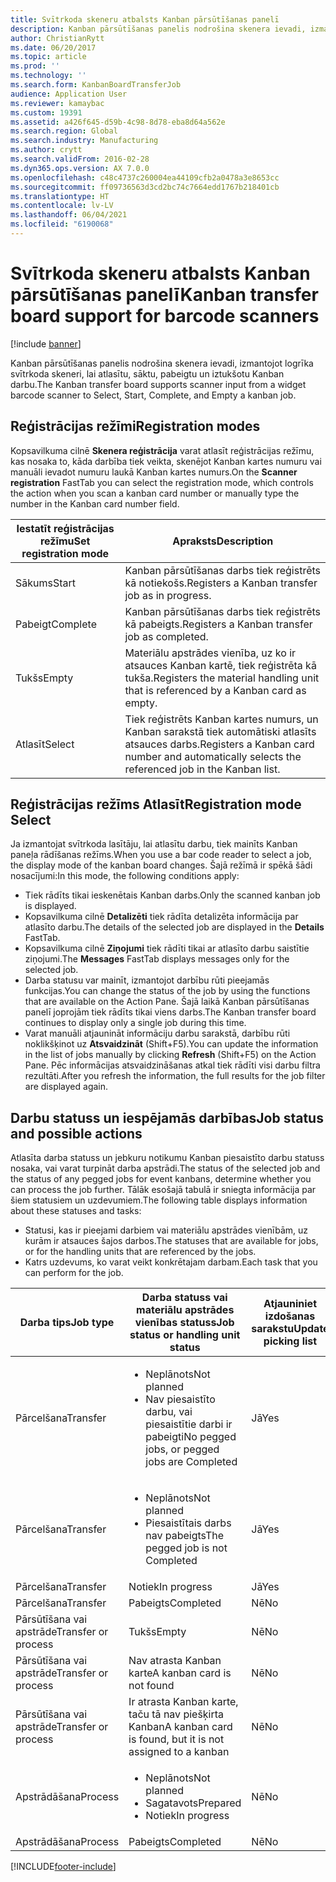 ```yaml
---
title: Svītrkoda skeneru atbalsts Kanban pārsūtīšanas panelī
description: Kanban pārsūtīšanas panelis nodrošina skenera ievadi, izmantojot logrīka svītrkoda skeneri, lai atlasītu, sāktu, pabeigtu un iztukšotu Kanban darbu.
author: ChristianRytt
ms.date: 06/20/2017
ms.topic: article
ms.prod: ''
ms.technology: ''
ms.search.form: KanbanBoardTransferJob
audience: Application User
ms.reviewer: kamaybac
ms.custom: 19391
ms.assetid: a426f645-d59b-4c98-8d78-eba8d64a562e
ms.search.region: Global
ms.search.industry: Manufacturing
ms.author: crytt
ms.search.validFrom: 2016-02-28
ms.dyn365.ops.version: AX 7.0.0
ms.openlocfilehash: c48c4737c260004ea44109cfb2a0478a3e8653cc
ms.sourcegitcommit: ff09736563d3cd2bc74c7664edd1767b218401cb
ms.translationtype: HT
ms.contentlocale: lv-LV
ms.lasthandoff: 06/04/2021
ms.locfileid: "6190068"
---
```

# <a name="kanban-transfer-board-support-for-barcode-scanners"></a><span data-ttu-id="810c8-103">Svītrkoda skeneru atbalsts Kanban pārsūtīšanas panelī</span><span class="sxs-lookup"><span data-stu-id="810c8-103">Kanban transfer board support for barcode scanners</span></span>

[!include [banner](../includes/banner.md)]

<span data-ttu-id="810c8-104">Kanban pārsūtīšanas panelis nodrošina skenera ievadi, izmantojot logrīka svītrkoda skeneri, lai atlasītu, sāktu, pabeigtu un iztukšotu Kanban darbu.</span><span class="sxs-lookup"><span data-stu-id="810c8-104">The Kanban transfer board supports scanner input from a widget barcode scanner to Select, Start, Complete, and Empty a kanban job.</span></span>

## <a name="registration-modes"></a><span data-ttu-id="810c8-105">Reģistrācijas režīmi</span><span class="sxs-lookup"><span data-stu-id="810c8-105">Registration modes</span></span>

<span data-ttu-id="810c8-106">Kopsavilkuma cilnē **Skenera reģistrācija** varat atlasīt reģistrācijas režīmu, kas nosaka to, kāda darbība tiek veikta, skenējot Kanban kartes numuru vai manuāli ievadot numuru laukā Kanban kartes numurs.</span><span class="sxs-lookup"><span data-stu-id="810c8-106">On the **Scanner registration** FastTab you can select the registration mode, which controls the action when you scan a kanban card number or manually type the number in the Kanban card number field.</span></span>

| <span data-ttu-id="810c8-107">Iestatīt reģistrācijas režīmu</span><span class="sxs-lookup"><span data-stu-id="810c8-107">Set registration mode</span></span> | <span data-ttu-id="810c8-108">Apraksts</span><span class="sxs-lookup"><span data-stu-id="810c8-108">Description</span></span>                                                                                     |
|-----------------------|-------------------------------------------------------------------------------------------------|
| <span data-ttu-id="810c8-109">Sākums</span><span class="sxs-lookup"><span data-stu-id="810c8-109">Start</span></span>                 | <span data-ttu-id="810c8-110">Kanban pārsūtīšanas darbs tiek reģistrēts kā notiekošs.</span><span class="sxs-lookup"><span data-stu-id="810c8-110">Registers a Kanban transfer job as in progress.</span></span>                                                 |
| <span data-ttu-id="810c8-111">Pabeigt</span><span class="sxs-lookup"><span data-stu-id="810c8-111">Complete</span></span>              | <span data-ttu-id="810c8-112">Kanban pārsūtīšanas darbs tiek reģistrēts kā pabeigts.</span><span class="sxs-lookup"><span data-stu-id="810c8-112">Registers a Kanban transfer job as completed.</span></span>                                                   |
| <span data-ttu-id="810c8-113">Tukšs</span><span class="sxs-lookup"><span data-stu-id="810c8-113">Empty</span></span>                 | <span data-ttu-id="810c8-114">Materiālu apstrādes vienība, uz ko ir atsauces Kanban kartē, tiek reģistrēta kā tukša.</span><span class="sxs-lookup"><span data-stu-id="810c8-114">Registers the material handling unit that is referenced by a Kanban card as empty.</span></span>              |
| <span data-ttu-id="810c8-115">Atlasīt</span><span class="sxs-lookup"><span data-stu-id="810c8-115">Select</span></span>                | <span data-ttu-id="810c8-116">Tiek reģistrēts Kanban kartes numurs, un Kanban sarakstā tiek automātiski atlasīts atsauces darbs.</span><span class="sxs-lookup"><span data-stu-id="810c8-116">Registers a Kanban card number and automatically selects the referenced job in the Kanban list.</span></span> |

 
## <a name="registration-mode-select"></a><span data-ttu-id="810c8-117">Reģistrācijas režīms Atlasīt</span><span class="sxs-lookup"><span data-stu-id="810c8-117">Registration mode Select</span></span>

<span data-ttu-id="810c8-118">Ja izmantojat svītrkoda lasītāju, lai atlasītu darbu, tiek mainīts Kanban paneļa rādīšanas režīms.</span><span class="sxs-lookup"><span data-stu-id="810c8-118">When you use a bar code reader to select a job, the display mode of the kanban board changes.</span></span> <span data-ttu-id="810c8-119">Šajā režīmā ir spēkā šādi nosacījumi:</span><span class="sxs-lookup"><span data-stu-id="810c8-119">In this mode, the following conditions apply:</span></span>

-   <span data-ttu-id="810c8-120">Tiek rādīts tikai ieskenētais Kanban darbs.</span><span class="sxs-lookup"><span data-stu-id="810c8-120">Only the scanned kanban job is displayed.</span></span>
-   <span data-ttu-id="810c8-121">Kopsavilkuma cilnē **Detalizēti** tiek rādīta detalizēta informācija par atlasīto darbu.</span><span class="sxs-lookup"><span data-stu-id="810c8-121">The details of the selected job are displayed in the **Details** FastTab.</span></span>
-   <span data-ttu-id="810c8-122">Kopsavilkuma cilnē **Ziņojumi** tiek rādīti tikai ar atlasīto darbu saistītie ziņojumi.</span><span class="sxs-lookup"><span data-stu-id="810c8-122">The **Messages** FastTab displays messages only for the selected job.</span></span>
-   <span data-ttu-id="810c8-123">Darba statusu var mainīt, izmantojot darbību rūti pieejamās funkcijas.</span><span class="sxs-lookup"><span data-stu-id="810c8-123">You can change the status of the job by using the functions that are available on the Action Pane.</span></span> <span data-ttu-id="810c8-124">Šajā laikā Kanban pārsūtīšanas panelī joprojām tiek rādīts tikai viens darbs.</span><span class="sxs-lookup"><span data-stu-id="810c8-124">The Kanban transfer board continues to display only a single job during this time.</span></span>
-   <span data-ttu-id="810c8-125">Varat manuāli atjaunināt informāciju darbu sarakstā, darbību rūti noklikšķinot uz **Atsvaidzināt** (Shift+F5).</span><span class="sxs-lookup"><span data-stu-id="810c8-125">You can update the information in the list of jobs manually by clicking **Refresh** (Shift+F5) on the Action Pane.</span></span> <span data-ttu-id="810c8-126">Pēc informācijas atsvaidzināšanas atkal tiek rādīti visi darbu filtra rezultāti.</span><span class="sxs-lookup"><span data-stu-id="810c8-126">After you refresh the information, the full results for the job filter are displayed again.</span></span>

## <a name="job-status-and-possible-actions"></a><span data-ttu-id="810c8-127">Darbu statuss un iespējamās darbības</span><span class="sxs-lookup"><span data-stu-id="810c8-127">Job status and possible actions</span></span>
<span data-ttu-id="810c8-128">Atlasīta darba statuss un jebkuru notikumu Kanban piesaistīto darbu statuss nosaka, vai varat turpināt darba apstrādi.</span><span class="sxs-lookup"><span data-stu-id="810c8-128">The status of the selected job and the status of any pegged jobs for event kanbans, determine whether you can process the job further.</span></span> <span data-ttu-id="810c8-129">Tālāk esošajā tabulā ir sniegta informācija par šiem statusiem un uzdevumiem.</span><span class="sxs-lookup"><span data-stu-id="810c8-129">The following table displays information about these statuses and tasks:</span></span>
-   <span data-ttu-id="810c8-130">Statusi, kas ir pieejami darbiem vai materiālu apstrādes vienībām, uz kurām ir atsauces šajos darbos.</span><span class="sxs-lookup"><span data-stu-id="810c8-130">The statuses that are available for jobs, or for the handling units that are referenced by the jobs.</span></span>
-   <span data-ttu-id="810c8-131">Katrs uzdevums, ko varat veikt konkrētajam darbam.</span><span class="sxs-lookup"><span data-stu-id="810c8-131">Each task that you can perform for the job.</span></span>

<table>
<colgroup>
<col width="12%" />
<col width="12%" />
<col width="12%" />
<col width="12%" />
<col width="12%" />
<col width="12%" />
<col width="12%" />
<col width="12%" />
</colgroup>
<thead>
<tr class="header">
<th><span data-ttu-id="810c8-132">Darba tips</span><span class="sxs-lookup"><span data-stu-id="810c8-132">Job type</span></span></th>
<th><span data-ttu-id="810c8-133">Darba statuss vai materiālu apstrādes vienības statuss</span><span class="sxs-lookup"><span data-stu-id="810c8-133">Job status or handling unit status</span></span></th>
<th><span data-ttu-id="810c8-134">Atjauniniet izdošanas sarakstu</span><span class="sxs-lookup"><span data-stu-id="810c8-134">Update picking list</span></span></th>
<th><span data-ttu-id="810c8-135">Sākums</span><span class="sxs-lookup"><span data-stu-id="810c8-135">Start</span></span></th>
<th><span data-ttu-id="810c8-136">Atjaunināt reģistrāciju</span><span class="sxs-lookup"><span data-stu-id="810c8-136">Update registration</span></span></th>
<th><span data-ttu-id="810c8-137">Pabeigt</span><span class="sxs-lookup"><span data-stu-id="810c8-137">Complete</span></span></th>
<th><span data-ttu-id="810c8-138">Tukšs</span><span class="sxs-lookup"><span data-stu-id="810c8-138">Empty</span></span></th>
<th><span data-ttu-id="810c8-139">Izveidot notikumu Kanban</span><span class="sxs-lookup"><span data-stu-id="810c8-139">Create event kanbans</span></span></th>
</tr>
</thead>
<tbody>
<tr class="odd">
<td><span data-ttu-id="810c8-140">Pārcelšana</span><span class="sxs-lookup"><span data-stu-id="810c8-140">Transfer</span></span></td>
<td><ul>
<li><span data-ttu-id="810c8-141">Neplānots</span><span class="sxs-lookup"><span data-stu-id="810c8-141">Not planned</span></span></li>
<li><span data-ttu-id="810c8-142">Nav piesaistīto darbu, vai piesaistītie darbi ir pabeigti</span><span class="sxs-lookup"><span data-stu-id="810c8-142">No pegged jobs, or pegged jobs are Completed</span></span></li>
</ul></td>
<td><span data-ttu-id="810c8-143">Jā</span><span class="sxs-lookup"><span data-stu-id="810c8-143">Yes</span></span></td>
<td><span data-ttu-id="810c8-144">Jā</span><span class="sxs-lookup"><span data-stu-id="810c8-144">Yes</span></span></td>
<td><span data-ttu-id="810c8-145">Jā</span><span class="sxs-lookup"><span data-stu-id="810c8-145">Yes</span></span></td>
<td><span data-ttu-id="810c8-146">Jā</span><span class="sxs-lookup"><span data-stu-id="810c8-146">Yes</span></span></td>
<td><span data-ttu-id="810c8-147">Nē</span><span class="sxs-lookup"><span data-stu-id="810c8-147">No</span></span></td>
<td><span data-ttu-id="810c8-148">Jā</span><span class="sxs-lookup"><span data-stu-id="810c8-148">Yes</span></span></td>
</tr>
<tr class="even">
<td><span data-ttu-id="810c8-149">Pārcelšana</span><span class="sxs-lookup"><span data-stu-id="810c8-149">Transfer</span></span></td>
<td><ul>
<li><span data-ttu-id="810c8-150">Neplānots</span><span class="sxs-lookup"><span data-stu-id="810c8-150">Not planned</span></span></li>
<li><span data-ttu-id="810c8-151">Piesaistītais darbs nav pabeigts</span><span class="sxs-lookup"><span data-stu-id="810c8-151">The pegged job is not Completed</span></span></li>
</ul></td>
<td><span data-ttu-id="810c8-152">Jā</span><span class="sxs-lookup"><span data-stu-id="810c8-152">Yes</span></span></td>
<td><span data-ttu-id="810c8-153">Nē</span><span class="sxs-lookup"><span data-stu-id="810c8-153">No</span></span></td>
<td><span data-ttu-id="810c8-154">Jā</span><span class="sxs-lookup"><span data-stu-id="810c8-154">Yes</span></span></td>
<td><span data-ttu-id="810c8-155">Nē</span><span class="sxs-lookup"><span data-stu-id="810c8-155">No</span></span></td>
<td><span data-ttu-id="810c8-156">Nē</span><span class="sxs-lookup"><span data-stu-id="810c8-156">No</span></span></td>
<td><span data-ttu-id="810c8-157">Nē</span><span class="sxs-lookup"><span data-stu-id="810c8-157">No</span></span></td>
</tr>
<tr class="odd">
<td><span data-ttu-id="810c8-158">Pārcelšana</span><span class="sxs-lookup"><span data-stu-id="810c8-158">Transfer</span></span></td>
<td><span data-ttu-id="810c8-159">Notiek</span><span class="sxs-lookup"><span data-stu-id="810c8-159">In progress</span></span></td>
<td><span data-ttu-id="810c8-160">Jā</span><span class="sxs-lookup"><span data-stu-id="810c8-160">Yes</span></span></td>
<td><span data-ttu-id="810c8-161">Nē</span><span class="sxs-lookup"><span data-stu-id="810c8-161">No</span></span></td>
<td><span data-ttu-id="810c8-162">Jā</span><span class="sxs-lookup"><span data-stu-id="810c8-162">Yes</span></span></td>
<td><span data-ttu-id="810c8-163">Jā</span><span class="sxs-lookup"><span data-stu-id="810c8-163">Yes</span></span></td>
<td><span data-ttu-id="810c8-164">Nē</span><span class="sxs-lookup"><span data-stu-id="810c8-164">No</span></span></td>
<td><span data-ttu-id="810c8-165">Nē</span><span class="sxs-lookup"><span data-stu-id="810c8-165">No</span></span></td>
</tr>
<tr class="even">
<td><span data-ttu-id="810c8-166">Pārcelšana</span><span class="sxs-lookup"><span data-stu-id="810c8-166">Transfer</span></span></td>
<td><span data-ttu-id="810c8-167">Pabeigts</span><span class="sxs-lookup"><span data-stu-id="810c8-167">Completed</span></span></td>
<td><span data-ttu-id="810c8-168">Nē</span><span class="sxs-lookup"><span data-stu-id="810c8-168">No</span></span></td>
<td><span data-ttu-id="810c8-169">Nē</span><span class="sxs-lookup"><span data-stu-id="810c8-169">No</span></span></td>
<td><span data-ttu-id="810c8-170">Nē</span><span class="sxs-lookup"><span data-stu-id="810c8-170">No</span></span></td>
<td><span data-ttu-id="810c8-171">Nē</span><span class="sxs-lookup"><span data-stu-id="810c8-171">No</span></span></td>
<td><span data-ttu-id="810c8-172">Jā</span><span class="sxs-lookup"><span data-stu-id="810c8-172">Yes</span></span></td>
<td><span data-ttu-id="810c8-173">Nē</span><span class="sxs-lookup"><span data-stu-id="810c8-173">No</span></span></td>
</tr>
<tr class="odd">
<td><span data-ttu-id="810c8-174">Pārsūtīšana vai apstrāde</span><span class="sxs-lookup"><span data-stu-id="810c8-174">Transfer or process</span></span></td>
<td><span data-ttu-id="810c8-175">Tukšs</span><span class="sxs-lookup"><span data-stu-id="810c8-175">Empty</span></span></td>
<td><span data-ttu-id="810c8-176">Nē</span><span class="sxs-lookup"><span data-stu-id="810c8-176">No</span></span></td>
<td><span data-ttu-id="810c8-177">Nē</span><span class="sxs-lookup"><span data-stu-id="810c8-177">No</span></span></td>
<td><span data-ttu-id="810c8-178">Nē</span><span class="sxs-lookup"><span data-stu-id="810c8-178">No</span></span></td>
<td><span data-ttu-id="810c8-179">Nē</span><span class="sxs-lookup"><span data-stu-id="810c8-179">No</span></span></td>
<td><span data-ttu-id="810c8-180">Nē</span><span class="sxs-lookup"><span data-stu-id="810c8-180">No</span></span></td>
<td><span data-ttu-id="810c8-181">Nē</span><span class="sxs-lookup"><span data-stu-id="810c8-181">No</span></span></td>
</tr>
<tr class="even">
<td><span data-ttu-id="810c8-182">Pārsūtīšana vai apstrāde</span><span class="sxs-lookup"><span data-stu-id="810c8-182">Transfer or process</span></span></td>
<td><span data-ttu-id="810c8-183">Nav atrasta Kanban karte</span><span class="sxs-lookup"><span data-stu-id="810c8-183">A kanban card is not found</span></span></td>
<td><span data-ttu-id="810c8-184">Nē</span><span class="sxs-lookup"><span data-stu-id="810c8-184">No</span></span></td>
<td><span data-ttu-id="810c8-185">Nē</span><span class="sxs-lookup"><span data-stu-id="810c8-185">No</span></span></td>
<td><span data-ttu-id="810c8-186">Nē</span><span class="sxs-lookup"><span data-stu-id="810c8-186">No</span></span></td>
<td><span data-ttu-id="810c8-187">Nē</span><span class="sxs-lookup"><span data-stu-id="810c8-187">No</span></span></td>
<td><span data-ttu-id="810c8-188">Nē</span><span class="sxs-lookup"><span data-stu-id="810c8-188">No</span></span></td>
<td><span data-ttu-id="810c8-189">Nē</span><span class="sxs-lookup"><span data-stu-id="810c8-189">No</span></span></td>
</tr>
<tr class="odd">
<td><span data-ttu-id="810c8-190">Pārsūtīšana vai apstrāde</span><span class="sxs-lookup"><span data-stu-id="810c8-190">Transfer or process</span></span></td>
<td><span data-ttu-id="810c8-191">Ir atrasta Kanban karte, taču tā nav piešķirta Kanban</span><span class="sxs-lookup"><span data-stu-id="810c8-191">A kanban card is found, but it is not assigned to a kanban</span></span></td>
<td><span data-ttu-id="810c8-192">Nē</span><span class="sxs-lookup"><span data-stu-id="810c8-192">No</span></span></td>
<td><span data-ttu-id="810c8-193">Nē</span><span class="sxs-lookup"><span data-stu-id="810c8-193">No</span></span></td>
<td><span data-ttu-id="810c8-194">Nē</span><span class="sxs-lookup"><span data-stu-id="810c8-194">No</span></span></td>
<td><span data-ttu-id="810c8-195">Nē</span><span class="sxs-lookup"><span data-stu-id="810c8-195">No</span></span></td>
<td><span data-ttu-id="810c8-196">Nē</span><span class="sxs-lookup"><span data-stu-id="810c8-196">No</span></span></td>
<td><span data-ttu-id="810c8-197">Nē</span><span class="sxs-lookup"><span data-stu-id="810c8-197">No</span></span></td>
</tr>
<tr class="even">
<td><span data-ttu-id="810c8-198">Apstrādāšana</span><span class="sxs-lookup"><span data-stu-id="810c8-198">Process</span></span></td>
<td><ul>
<li><span data-ttu-id="810c8-199">Neplānots</span><span class="sxs-lookup"><span data-stu-id="810c8-199">Not planned</span></span></li>
<li><span data-ttu-id="810c8-200">Sagatavots</span><span class="sxs-lookup"><span data-stu-id="810c8-200">Prepared</span></span></li>
<li><span data-ttu-id="810c8-201">Notiek</span><span class="sxs-lookup"><span data-stu-id="810c8-201">In progress</span></span></li>
</ul></td>
<td><span data-ttu-id="810c8-202">Nē</span><span class="sxs-lookup"><span data-stu-id="810c8-202">No</span></span></td>
<td><span data-ttu-id="810c8-203">Nē</span><span class="sxs-lookup"><span data-stu-id="810c8-203">No</span></span></td>
<td><span data-ttu-id="810c8-204">Nē</span><span class="sxs-lookup"><span data-stu-id="810c8-204">No</span></span></td>
<td><span data-ttu-id="810c8-205">Nē</span><span class="sxs-lookup"><span data-stu-id="810c8-205">No</span></span></td>
<td><span data-ttu-id="810c8-206">Nē</span><span class="sxs-lookup"><span data-stu-id="810c8-206">No</span></span></td>
<td><span data-ttu-id="810c8-207">Nē</span><span class="sxs-lookup"><span data-stu-id="810c8-207">No</span></span></td>
</tr>
<tr class="odd">
<td><span data-ttu-id="810c8-208">Apstrādāšana</span><span class="sxs-lookup"><span data-stu-id="810c8-208">Process</span></span></td>
<td><span data-ttu-id="810c8-209">Pabeigts</span><span class="sxs-lookup"><span data-stu-id="810c8-209">Completed</span></span></td>
<td><span data-ttu-id="810c8-210">Nē</span><span class="sxs-lookup"><span data-stu-id="810c8-210">No</span></span></td>
<td><span data-ttu-id="810c8-211">Nē</span><span class="sxs-lookup"><span data-stu-id="810c8-211">No</span></span></td>
<td><span data-ttu-id="810c8-212">Nē</span><span class="sxs-lookup"><span data-stu-id="810c8-212">No</span></span></td>
<td><span data-ttu-id="810c8-213">Nē</span><span class="sxs-lookup"><span data-stu-id="810c8-213">No</span></span></td>
<td><span data-ttu-id="810c8-214">Nē</span><span class="sxs-lookup"><span data-stu-id="810c8-214">No</span></span></td>
<td><span data-ttu-id="810c8-215">Nē</span><span class="sxs-lookup"><span data-stu-id="810c8-215">No</span></span></td>
</tr>
</tbody>
</table>







[!INCLUDE[footer-include](../../includes/footer-banner.md)]